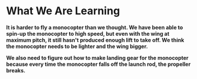 # What We Are Learning

**It is harder to fly a monocopter than we thought.
We have been able to spin-up the monocopter to high speed,
but even with the wing at maximum pitch,
it still hasn't produced enough lift to take off.
We think the monocopter needs to be lighter
and the wing bigger.**

**We also need to figure out how to make landing gear
for the monocopter because every time the monocopter 
falls off the launch rod, the propeller breaks.**

